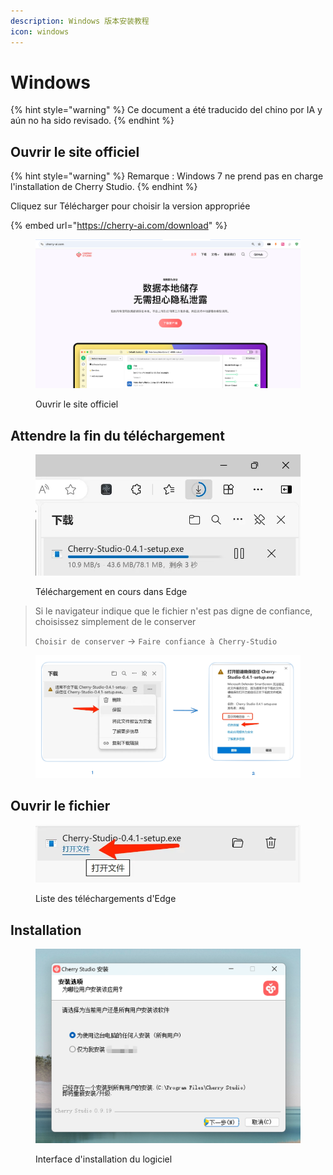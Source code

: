 ```yaml
---
description: Windows 版本安装教程
icon: windows
---
```

# Windows


{% hint style="warning" %}
Ce document a été traducido del chino por IA y aún no ha sido revisado.
{% endhint %}




## Ouvrir le site officiel

{% hint style="warning" %}
Remarque : Windows 7 ne prend pas en charge l'installation de Cherry Studio.
{% endhint %}

Cliquez sur Télécharger pour choisir la version appropriée

{% embed url="https://cherry-ai.com/download" %}

<figure><img src="../../.gitbook/assets/image (1) (1) (1) (1) (1).png" alt=""><figcaption><p>Ouvrir le site officiel</p></figcaption></figure>

## Attendre la fin du téléchargement

<figure><img src="../../.gitbook/assets/download.webp" alt="" width="563"><figcaption><p>Téléchargement en cours dans Edge</p></figcaption></figure>

> Si le navigateur indique que le fichier n'est pas digne de confiance, choisissez simplement de le conserver
>
> `Choisir de conserver` → `Faire confiance à Cherry-Studio`

<figure><img src="../../.gitbook/assets/image (1) (1) (1) (1) (1) (1) (1) (1) (1) (1) (1).png" alt=""><figcaption></figcaption></figure>

## Ouvrir le fichier

<figure><img src="../../.gitbook/assets/download (1).webp" alt="" width="563"><figcaption><p>Liste des téléchargements d'Edge</p></figcaption></figure>

## Installation

<figure><img src="../../.gitbook/assets/image (2) (1) (1) (1) (1).png" alt=""><figcaption><p>Interface d'installation du logiciel</p></figcaption></figure>